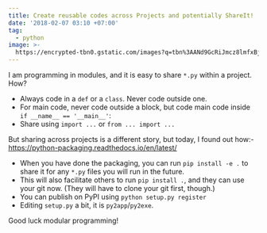 ```yaml
---
title: Create reusable codes across Projects and potentially ShareIt!
date: '2018-02-07 03:10 +07:00'
tag:
  - python
image: >-
  https://encrypted-tbn0.gstatic.com/images?q=tbn%3AANd9GcRiJmcz8lmfxBjO1Svz-urf6yKiZ3RSnYpx2m2F-dnjp_SO204V
---
```


I am programming in modules, and it is easy to share `*.py` within a project. How?

<!-- excerpt_separator -->

- Always code in a `def` or a `class`. Never code outside one.
- For main code, never code outside a block, but code main code inside `if __name__ == '__main__'`:
- Share using `import ...` or `from ... import ...`

But sharing across projects is a different story, but today, I found out how:- <https://python-packaging.readthedocs.io/en/latest/>

- When you have done the packaging, you can run `pip install -e .` to share it for any `*.py` files you will run in the future.
- This will also facilitate others to run `pip install .`, and they can use your git now. (They will have to clone your git first, though.)
- You can publish on PyPI using `python setup.py register`
- Editing `setup.py` a bit, it is `py2app`/`py2exe`.

Good luck modular programming!
